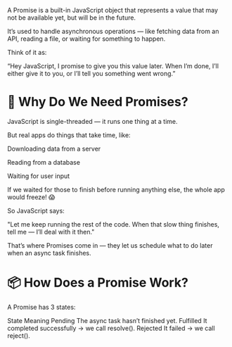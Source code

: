 A Promise is a built-in JavaScript object that represents a value that may not be available yet, but will be in the future.

It’s used to handle asynchronous operations — like fetching data from an API, reading a file, or waiting for something to happen.

Think of it as:

“Hey JavaScript, I promise to give you this value later. When I’m done, I’ll either give it to you, or I’ll tell you something went wrong.”



# 🧠 Why Do We Need Promises?
JavaScript is single-threaded — it runs one thing at a time.

But real apps do things that take time, like:

Downloading data from a server

Reading from a database

Waiting for user input

If we waited for those to finish before running anything else, the whole app would freeze! 😱

So JavaScript says:

"Let me keep running the rest of the code. When that slow thing finishes, tell me — I’ll deal with it then."

That’s where Promises come in — they let us schedule what to do later when an async task finishes.

 # 📦 How Does a Promise Work?
A Promise has 3 states:

State	Meaning
Pending	The async task hasn’t finished yet.
Fulfilled	It completed successfully → we call resolve().
Rejected	It failed → we call reject().

